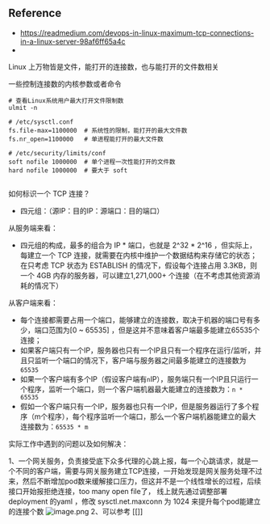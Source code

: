## Reference
- https://readmedium.com/devops-in-linux-maximum-tcp-connections-in-a-linux-server-98af6ff65a4c
- 

Linux 上万物皆是文件，能打开的连接数，也与能打开的文件数相关

一些控制连接数的内核参数或者命令

``` 
# 查看Linux系统用户最大打开文件限制数
ulmit -n 

# /etc/sysctl.conf
fs.file-max=1100000  # 系统性的限制，能打开的最大文件数
fs.nr_open=1100000   # 单进程能打开的最大文件数

# /etc/security/limits/conf
soft nofile 1000000  # 单个进程一次性能打开的文件数
hard nofile 1000000  # 要大于 soft


```

如何标识一个 TCP 连接？
- 四元组：（源IP：目的IP：源端口：目的端口）

从服务端来看：
- 四元组的构成，最多的组合为 IP * 端口，也就是 2^32 * 2^16 ，但实际上，每建立一个 TCP 连接，就需要在内核中维护一个数据结构来存储它的状态；在只考虑 TCP 状态为 ESTABLISH 的情况下，假设每个连接占用 3.3KB，则一个 4GB 内存的服务器，可以建立1,271,000+ 个连接（在不考虑其他资源消耗的情况下）

从客户端来看：
- 每个连接都需要占用一个端口，能够建立的连接数，取决于机器的端口号有多少，端口范围为[0 ~ 65535] ，但是这并不意味着客户端最多能建立65535个连接；
- 如果客户端只有一个IP，服务器也只有一个IP且只有一个程序在运行/监听，并且只监听一个端口的情况下，客户端与服务器之间最多能建立的连接数为`65535`
- 如果一个客户端有多个IP（假设客户端有`n`IP），服务端只有一个IP且只运行一个程序，监听一个端口，则一个客户端机器最大能建立的连接数为：`n * 65535`
- 假如一个客户端只有一个IP，服务器也只有一个IP，但是服务器运行了多个程序（m个程序），每个程序监听一个端口，那么一个客户端机器能建立的最大连接数为：`65535 * m`

实际工作中遇到的问题以及如何解决：

1、一个网关服务，负责接受底下众多代理的心跳上报，每一个心跳请求，就是一个不同的客户端，需要与网关服务建立TCP连接，一开始发现是网关服务处理不过来，然后不断增加pod数来缓解接口压力，但这并不是一个线性增长的过程，后续接口开始报拒绝连接，too many open file了， 线上就先通过调整部署 deployment 的yaml ，修改 sysctl.net.maxconn 为 1024 来提升每个pod能建立的连接个数 
![image.png](https://happychan.oss-cn-shenzhen.aliyuncs.com/picgo/20241221101922.png)
2、可以参考 [[]]
